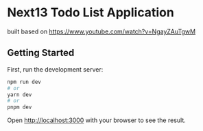 # Next13 Todo List Application

built based on https://www.youtube.com/watch?v=NgayZAuTgwM

## Getting Started

First, run the development server:

```bash
npm run dev
# or
yarn dev
# or
pnpm dev
```

Open [http://localhost:3000](http://localhost:3000) with your browser to see the result.

